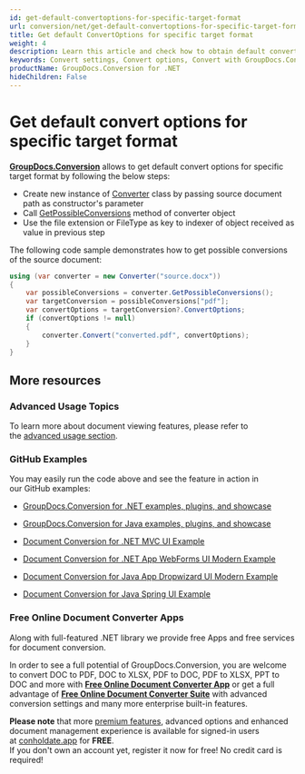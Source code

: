 ```yaml
---
id: get-default-convertoptions-for-specific-target-format
url: conversion/net/get-default-convertoptions-for-specific-target-format
title: Get default ConvertOptions for specific target format
weight: 4
description: Learn this article and check how to obtain default convert options for specific conversion format with GroupDocs.Conversion for .NET API. 
keywords: Convert settings, Convert options, Convert with GroupDocs.Conversion
productName: GroupDocs.Conversion for .NET
hideChildren: False
---
```

# Get default convert options for specific target format

[**GroupDocs.Conversion**](https://products.groupdocs.com/conversion/net) allows to get default convert options for specific target format by following the below steps:

*   Create new instance of [Converter](https://apireference.groupdocs.com/net/conversion/groupdocs.conversion/converter) class by passing source document path as constructor's parameter
*   Call [GetPossibleConversions](https://apireference.groupdocs.com/net/conversion/groupdocs.conversion/converter/methods/getpossibleconversions) method of converter object
*   Use the file extension or FileType as key to indexer of object received as value in previous step  
      
    

The following code sample demonstrates how to get possible conversions of the source document:

```csharp
using (var converter = new Converter("source.docx"))
{
    var possibleConversions = converter.GetPossibleConversions();
    var targetConversion = possibleConversions["pdf"];
    var convertOptions = targetConversion?.ConvertOptions;
    if (convertOptions != null)
    {
        converter.Convert("converted.pdf", convertOptions);
    }
}
```

## More resources

### Advanced Usage Topics

To learn more about document viewing features, please refer to the [advanced usage section](Advanced%2Busage.html).

### GitHub Examples

You may easily run the code above and see the feature in action in our GitHub examples:

*   [GroupDocs.Conversion for .NET examples, plugins, and showcase](https://github.com/groupdocs-conversion/GroupDocs.Conversion-for-.NET)
    
*   [GroupDocs.Conversion for Java examples, plugins, and showcase](https://github.com/groupdocs-conversion/GroupDocs.Conversion-for-Java)
    
*   [Document Conversion for .NET MVC UI Example](https://github.com/groupdocs-conversion/GroupDocs.Conversion-for-.NET-MVC) 
    
*   [Document Conversion for .NET App WebForms UI Modern Example](https://github.com/groupdocs-conversion/GroupDocs.Conversion-for-.NET-WebForms)
    
*   [Document Conversion for Java App Dropwizard UI Modern Example](https://github.com/groupdocs-conversion/GroupDocs.Conversion-for-Java-Dropwizard)
    
*   [Document Conversion for Java Spring UI Example](https://github.com/groupdocs-conversion/GroupDocs.Conversion-for-Java-Spring)
    

### Free Online Document Converter Apps

Along with full-featured .NET library we provide free Apps and free services for document conversion.

In order to see a full potential of GroupDocs.Conversion, you are welcome to convert DOC to PDF, DOC to XLSX, PDF to DOC, PDF to XLSX, PPT to DOC and more with **[Free Online Document Converter App](https://products.groupdocs.app/conversion)** or get a full advantage of **[Free Online Document Converter Suite](https://conholdate.app/features/document-converter-online)** with advanced conversion settings and many more enterprise built-in features.

**Please note** that more [premium features](https://conholdate.app/features), advanced options and enhanced document management experience is available for signed-in users at [conholdate.app](https://conholdate.app/) for **FREE**.  
If you don't own an account yet, register it now for free! No credit card is required!
